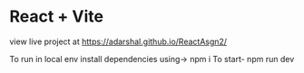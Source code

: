 # React + Vite

view live project at https://adarshal.github.io/ReactAsgn2/

To run in local env install dependencies using-> npm i
To start- npm run dev
